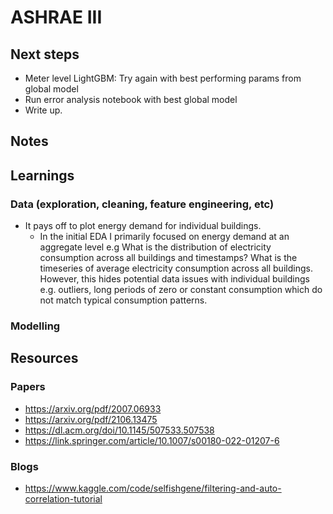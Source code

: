 # ASHRAE III

## Next steps

- Meter level LightGBM: Try again with best performing params from global model
- Run error analysis notebook with best global model
- Write up.

## Notes

## Learnings

### Data (exploration, cleaning, feature engineering, etc)

- It pays off to plot energy demand for individual buildings.
  - In the initial EDA I primarily focused on energy demand at an aggregate level e.g What is the distribution of electricity consumption across all buildings and timestamps? What is the timeseries of average electricity consumption across all buildings. However, this hides potential data issues with individual buildings e.g. outliers, long periods of zero or constant consumption which do not match typical consumption patterns.

### Modelling

## Resources

### Papers

- <https://arxiv.org/pdf/2007.06933>
- <https://arxiv.org/pdf/2106.13475>
- <https://dl.acm.org/doi/10.1145/507533.507538>
- <https://link.springer.com/article/10.1007/s00180-022-01207-6>

### Blogs

- <https://www.kaggle.com/code/selfishgene/filtering-and-auto-correlation-tutorial>
